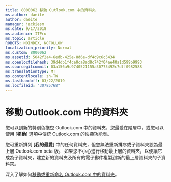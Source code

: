 ```yaml
---
title: 8000062 移動 Outlook.com 中的資料夾
ms.author: daeite
author: daeite
manager: jackiesm
ms.date: 9/17/2018
ms.audience: ITPro
ms.topic: article
ROBOTS: NOINDEX, NOFOLLOW
localization_priority: Normal
ms.custom: 8000062
ms.assetid: 5042f2a4-6edb-425e-8d6e-df4d9c6c5434
ms.openlocfilehash: 39d4db1f4ce0ca8ad8c742f04ae40a1d599b9993
ms.sourcegitcommit: 03a156a9c9740521155a30775492c7dff0982588
ms.translationtype: MT
ms.contentlocale: zh-TW
ms.lasthandoff: 03/22/2019
ms.locfileid: "30785768"
---
```

# <a name="moving-a-folder-in-outlookcom"></a>移動 Outlook.com 中的資料夾

您可以到新的特別色拖曳 Outlook.com 中的資料夾，您最愛在階層中，或您可以使用 [**移動**] 選項中傳統 Outlook.com 的快顯功能表。 
  
您可重新排列 **[我的最愛**] 中的任何資料夾，但您無法重新排序或子資料夾設為最上層 Outlook.com beta 版。 如果您不小心進行移動最上層的資料夾，以便讓它成為子資料夾，建立新的資料夾及所有的電子郵件複製到新的最上層資料夾的子資料夾。 
  
深入了解如何[移動或重新命名 Outlook.com 中的資料夾](https://support.office.com/article/c9c66fed-8a7c-426a-afc6-0d46a72080fb)。
  

